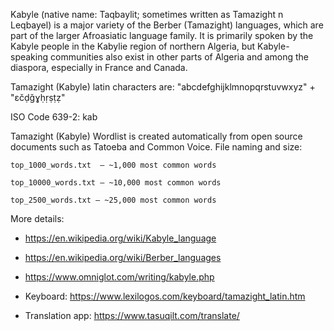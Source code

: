 
Kabyle (native name: Taqbaylit; sometimes written as Tamazight n Leqbayel) is a major variety of the Berber (Tamazight) languages, which are part of the larger Afroasiatic language family. It is primarily spoken by the Kabyle people in the Kabylie region of northern Algeria, but Kabyle-speaking communities also exist in other parts of Algeria and among the diaspora, especially in France and Canada.

Tamazight (Kabyle) latin characters are: "abcdefghijklmnopqrstuvwxyz" + "ɛčḍǧɣḥṛṣṭẓ"

ISO Code 639-2: kab

Tamazight (Kabyle) Wordlist is created automatically from open source documents such as Tatoeba and Common Voice. 
File naming and size:

    top_1000_words.txt  — ~1,000 most common words

    top_10000_words.txt — ~10,000 most common words

    top_2500_words.txt — ~25,000 most common words

More details: 
- https://en.wikipedia.org/wiki/Kabyle_language
- https://en.wikipedia.org/wiki/Berber_languages
- https://www.omniglot.com/writing/kabyle.php

- Keyboard: https://www.lexilogos.com/keyboard/tamazight_latin.htm
- Translation app: https://www.tasuqilt.com/translate/

